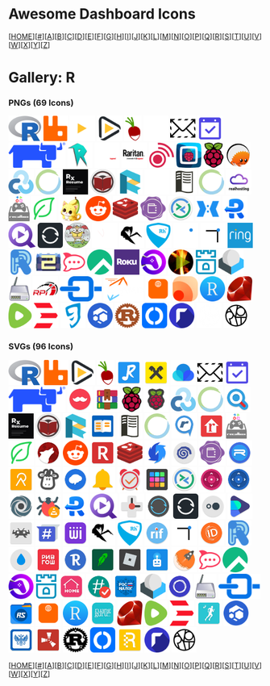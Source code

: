 # Awesome Dashboard Icons

[[HOME](..)][[#](gallery.md)][[A](gallery-a.md)][[B](gallery-b.md)][[C](gallery-c.md)][[D](gallery-d.md)][[E](gallery-e.md)][[F](gallery-f.md)][[G](gallery-g.md)][[H](gallery-h.md)][[I](gallery-i.md)][[J](gallery-j.md)][[K](gallery-k.md)][[L](gallery-l.md)][[M](gallery-m.md)][[N](gallery-n.md)][[O](gallery-o.md)][[P](gallery-p.md)][[Q](gallery-q.md)][[R](gallery-r.md)][[S](gallery-s.md)][[T](gallery-t.md)][[U](gallery-u.md)][[V](gallery-v.md)][[W](gallery-w.md)][[X](gallery-x.md)][[Y](gallery-y.md)][[Z](gallery-z.md)]

# Gallery: R

### PNGs (69 Icons)

<img src="../icons/r.png" alt="r" height="50"> <img src="../icons/rabbitmq.png" alt="rabbitmq" height="50"> <img src="../icons/radarr-light.png" alt="radarr-light" height="50"> <img src="../icons/radarr.png" alt="radarr" height="50"> <img src="../icons/radicale.png" alt="radicale" height="50"> <img src="../icons/rainloop-light.png" alt="rainloop-light" height="50"> <img src="../icons/rainloop.png" alt="rainloop" height="50"> <img src="../icons/rallly.png" alt="rallly" height="50"> <img src="../icons/rancher.png" alt="rancher" height="50"> <img src="../icons/raneto.png" alt="raneto" height="50"> <img src="../icons/raritan-light.png" alt="raritan-light" height="50"> <img src="../icons/raritan.png" alt="raritan" height="50"> <img src="../icons/raspap.png" alt="raspap" height="50"> <img src="../icons/raspberrymatic.png" alt="raspberrymatic" height="50"> <img src="../icons/raspberrypi.png" alt="raspberrypi" height="50"> <img src="../icons/rathole.png" alt="rathole" height="50"> <img src="../icons/rclone.png" alt="rclone" height="50"> <img src="../icons/rdt-client.png" alt="rdt-client" height="50"> <img src="../icons/reactive-resume.png" alt="reactive-resume" height="50"> <img src="../icons/readarr.png" alt="readarr" height="50"> <img src="../icons/readeck.png" alt="readeck" height="50"> <img src="../icons/readthedocs-light.png" alt="readthedocs-light" height="50"> <img src="../icons/readthedocs.png" alt="readthedocs" height="50"> <img src="../icons/real-debrid.png" alt="real-debrid" height="50"> <img src="../icons/realhosting.png" alt="realhosting" height="50"> <img src="../icons/recalbox.png" alt="recalbox" height="50"> <img src="../icons/recipesage.png" alt="recipesage" height="50"> <img src="../icons/recipya.png" alt="recipya" height="50"> <img src="../icons/reddit.png" alt="reddit" height="50"> <img src="../icons/redis.png" alt="redis" height="50"> <img src="../icons/rekor.png" alt="rekor" height="50"> <img src="../icons/remmina.png" alt="remmina" height="50"> <img src="../icons/remotely.png" alt="remotely" height="50"> <img src="../icons/requestly.png" alt="requestly" height="50"> <img src="../icons/requestrr.png" alt="requestrr" height="50"> <img src="../icons/resiliosync.png" alt="resiliosync" height="50"> <img src="../icons/restic.png" alt="restic" height="50"> <img src="../icons/rhasspy-light.png" alt="rhasspy-light" height="50"> <img src="../icons/rhasspy.png" alt="rhasspy" height="50"> <img src="../icons/rhodecode.png" alt="rhodecode" height="50"> <img src="../icons/rimgo-light.png" alt="rimgo-light" height="50"> <img src="../icons/rimgo.png" alt="rimgo" height="50"> <img src="../icons/ring.png" alt="ring" height="50"> <img src="../icons/riot.png" alt="riot" height="50"> <img src="../icons/risk-of-rain-2.png" alt="risk-of-rain-2" height="50"> <img src="../icons/rocketchat.png" alt="rocketchat" height="50"> <img src="../icons/rocky-linux.png" alt="rocky-linux" height="50"> <img src="../icons/roku.png" alt="roku" height="50"> <img src="../icons/romm.png" alt="romm" height="50"> <img src="../icons/rompya.png" alt="rompya" height="50"> <img src="../icons/rook.png" alt="rook" height="50"> <img src="../icons/roundcube.png" alt="roundcube" height="50"> <img src="../icons/router.png" alt="router" height="50"> <img src="../icons/rpi-monitor.png" alt="rpi-monitor" height="50"> <img src="../icons/rport.png" alt="rport" height="50"> <img src="../icons/rspamd.png" alt="rspamd" height="50"> <img src="../icons/rss-bridge.png" alt="rss-bridge" height="50"> <img src="../icons/rsshub.png" alt="rsshub" height="50"> <img src="../icons/rstudio.png" alt="rstudio" height="50"> <img src="../icons/ruby.png" alt="ruby" height="50"> <img src="../icons/rumble.png" alt="rumble" height="50"> <img src="../icons/rundeck.png" alt="rundeck" height="50"> <img src="../icons/runeaudio.png" alt="runeaudio" height="50"> <img src="../icons/runonflux.png" alt="runonflux" height="50"> <img src="../icons/rust.png" alt="rust" height="50"> <img src="../icons/rustdesk.png" alt="rustdesk" height="50"> <img src="../icons/rutorrent.png" alt="rutorrent" height="50"> <img src="../icons/ryot-light.png" alt="ryot-light" height="50"> <img src="../icons/ryot.png" alt="ryot" height="50">

### SVGs (96 Icons)

<img src="../icons/r.svg" alt="r" height="50"> <img src="../icons/rabbitmq.svg" alt="rabbitmq" height="50"> <img src="../icons/radarr.svg" alt="radarr" height="50"> <img src="../icons/radicale.svg" alt="radicale" height="50"> <img src="../icons/radiotunes.svg" alt="radiotunes" height="50"> <img src="../icons/raiffeisen.svg" alt="raiffeisen" height="50"> <img src="../icons/raindrop.svg" alt="raindrop" height="50"> <img src="../icons/rainloop.svg" alt="rainloop" height="50"> <img src="../icons/rallly.svg" alt="rallly" height="50"> <img src="../icons/rancher.svg" alt="rancher" height="50"> <img src="../icons/rappi.svg" alt="rappi" height="50"> <img src="../icons/rar.svg" alt="rar" height="50"> <img src="../icons/raspberrypi.svg" alt="raspberrypi" height="50"> <img src="../icons/raspcontroller.svg" alt="raspcontroller" height="50"> <img src="../icons/rclone.svg" alt="rclone" height="50"> <img src="../icons/rdt-client.svg" alt="rdt-client" height="50"> <img src="../icons/reactive-fast-search.svg" alt="reactive-fast-search" height="50"> <img src="../icons/reactive-resume.svg" alt="reactive-resume" height="50"> <img src="../icons/readarr.svg" alt="readarr" height="50"> <img src="../icons/readeck.svg" alt="readeck" height="50"> <img src="../icons/readera.svg" alt="readera" height="50"> <img src="../icons/readthedocs.svg" alt="readthedocs" height="50"> <img src="../icons/real-debrid.svg" alt="real-debrid" height="50"> <img src="../icons/real-player.svg" alt="real-player" height="50"> <img src="../icons/realtor-com.svg" alt="realtor-com" height="50"> <img src="../icons/recalbox.svg" alt="recalbox" height="50"> <img src="../icons/recipesage.svg" alt="recipesage" height="50"> <img src="../icons/red-moon.svg" alt="red-moon" height="50"> <img src="../icons/reddit.svg" alt="reddit" height="50"> <img src="../icons/redfin.svg" alt="redfin" height="50"> <img src="../icons/redis.svg" alt="redis" height="50"> <img src="../icons/redream.svg" alt="redream" height="50"> <img src="../icons/reicast.svg" alt="reicast" height="50"> <img src="../icons/rekor.svg" alt="rekor" height="50"> <img src="../icons/relay-pro.svg" alt="relay-pro" height="50"> <img src="../icons/relive.svg" alt="relive" height="50"> <img src="../icons/rememberthemilk.svg" alt="rememberthemilk" height="50"> <img src="../icons/remind.svg" alt="remind" height="50"> <img src="../icons/reminder.svg" alt="reminder" height="50"> <img src="../icons/reminders.svg" alt="reminders" height="50"> <img src="../icons/remixlive.svg" alt="remixlive" height="50"> <img src="../icons/remmina.svg" alt="remmina" height="50"> <img src="../icons/remote-lg.svg" alt="remote-lg" height="50"> <img src="../icons/remote-tv.svg" alt="remote-tv" height="50"> <img src="../icons/repl-it.svg" alt="repl-it" height="50"> <img src="../icons/reportador-vlc.svg" alt="reportador-vlc" height="50"> <img src="../icons/requestly.svg" alt="requestly" height="50"> <img src="../icons/requestrr.svg" alt="requestrr" height="50"> <img src="../icons/rescuetime.svg" alt="rescuetime" height="50"> <img src="../icons/resilio-sync.svg" alt="resilio-sync" height="50"> <img src="../icons/resiliosync.svg" alt="resiliosync" height="50"> <img src="../icons/resplash.svg" alt="resplash" height="50"> <img src="../icons/retro-music.svg" alt="retro-music" height="50"> <img src="../icons/retroarch.svg" alt="retroarch" height="50"> <img src="../icons/revolution-irc.svg" alt="revolution-irc" height="50"> <img src="../icons/rewire.svg" alt="rewire" height="50"> <img src="../icons/rhasspy.svg" alt="rhasspy" height="50"> <img src="../icons/rhodecode.svg" alt="rhodecode" height="50"> <img src="../icons/rif-is-fun.svg" alt="rif-is-fun" height="50"> <img src="../icons/rimgo.svg" alt="rimgo" height="50"> <img src="../icons/ringid.svg" alt="ringid" height="50"> <img src="../icons/riot.svg" alt="riot" height="50"> <img src="../icons/ripple.svg" alt="ripple" height="50"> <img src="../icons/rive-gauche.svg" alt="rive-gauche" height="50"> <img src="../icons/robin.svg" alt="robin" height="50"> <img src="../icons/robinhood.svg" alt="robinhood" height="50"> <img src="../icons/roblox.svg" alt="roblox" height="50"> <img src="../icons/robokiller.svg" alt="robokiller" height="50"> <img src="../icons/rocket-browser.svg" alt="rocket-browser" height="50"> <img src="../icons/rocketchat.svg" alt="rocketchat" height="50"> <img src="../icons/rocky-linux.svg" alt="rocky-linux" height="50"> <img src="../icons/romm.svg" alt="romm" height="50"> <img src="../icons/rook.svg" alt="rook" height="50"> <img src="../icons/room-planner.svg" alt="room-planner" height="50"> <img src="../icons/root-checker.svg" alt="root-checker" height="50"> <img src="../icons/rosnalog.svg" alt="rosnalog" height="50"> <img src="../icons/roundcube.svg" alt="roundcube" height="50"> <img src="../icons/rounz.svg" alt="rounz" height="50"> <img src="../icons/router.svg" alt="router" height="50"> <img src="../icons/rport.svg" alt="rport" height="50"> <img src="../icons/rs-file-manager.svg" alt="rs-file-manager" height="50"> <img src="../icons/rss-bridge.svg" alt="rss-bridge" height="50"> <img src="../icons/rstudio.svg" alt="rstudio" height="50"> <img src="../icons/ruangguru.svg" alt="ruangguru" height="50"> <img src="../icons/ruby.svg" alt="ruby" height="50"> <img src="../icons/rumble.svg" alt="rumble" height="50"> <img src="../icons/rundeck.svg" alt="rundeck" height="50"> <img src="../icons/runkeeper.svg" alt="runkeeper" height="50"> <img src="../icons/runonflux.svg" alt="runonflux" height="50"> <img src="../icons/russian-post.svg" alt="russian-post" height="50"> <img src="../icons/rust-game.svg" alt="rust-game" height="50"> <img src="../icons/rust.svg" alt="rust" height="50"> <img src="../icons/rustdesk.svg" alt="rustdesk" height="50"> <img src="../icons/rutaxi.svg" alt="rutaxi" height="50"> <img src="../icons/rutorrent.svg" alt="rutorrent" height="50"> <img src="../icons/ryot.svg" alt="ryot" height="50">

[[HOME](..)][[#](gallery.md)][[A](gallery-a.md)][[B](gallery-b.md)][[C](gallery-c.md)][[D](gallery-d.md)][[E](gallery-e.md)][[F](gallery-f.md)][[G](gallery-g.md)][[H](gallery-h.md)][[I](gallery-i.md)][[J](gallery-j.md)][[K](gallery-k.md)][[L](gallery-l.md)][[M](gallery-m.md)][[N](gallery-n.md)][[O](gallery-o.md)][[P](gallery-p.md)][[Q](gallery-q.md)][[R](gallery-r.md)][[S](gallery-s.md)][[T](gallery-t.md)][[U](gallery-u.md)][[V](gallery-v.md)][[W](gallery-w.md)][[X](gallery-x.md)][[Y](gallery-y.md)][[Z](gallery-z.md)]


